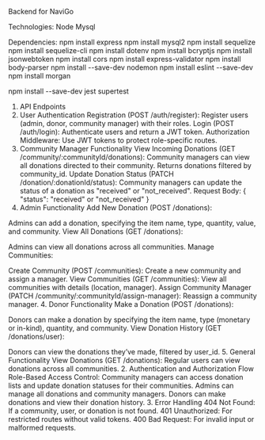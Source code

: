 Backend for NaviGo

Technologies:
Node
Mysql

Dependencies:
npm install express
npm install mysql2
npm install sequelize
npm install sequelize-cli
npm install dotenv
npm install bcryptjs
npm install jsonwebtoken
npm install cors
npm install express-validator
npm install body-parser
npm install --save-dev nodemon
npm install eslint --save-dev
npm install morgan

npm install --save-dev jest supertest


1. API Endpoints
1. User Authentication
Registration (POST /auth/register): Register users (admin, donor, community manager) with their roles.
Login (POST /auth/login): Authenticate users and return a JWT token.
Authorization Middleware: Use JWT tokens to protect role-specific routes.
2. Community Manager Functionality
View Incoming Donations (GET /community/:communityId/donations):
Community managers can view all donations directed to their community.
Returns donations filtered by community_id.
Update Donation Status (PATCH /donation/:donationId/status):
Community managers can update the status of a donation as "received" or "not_received".
Request Body: { "status": "received" or "not_received" }
3. Admin Functionality
Add New Donation (POST /donations):

Admins can add a donation, specifying the item name, type, quantity, value, and community.
View All Donations (GET /donations):

Admins can view all donations across all communities.
Manage Communities:

Create Community (POST /communities): Create a new community and assign a manager.
View Communities (GET /communities): View all communities with details (location, manager).
Assign Community Manager (PATCH /community/:communityId/assign-manager): Reassign a community manager.
4. Donor Functionality
Make a Donation (POST /donations):

Donors can make a donation by specifying the item name, type (monetary or in-kind), quantity, and community.
View Donation History (GET /donations/user):

Donors can view the donations they’ve made, filtered by user_id.
5. General Functionality
View Donations (GET /donations):
Regular users can view donations across all communities.
2. Authentication and Authorization Flow
Role-Based Access Control:
Community managers can access donation lists and update donation statuses for their communities.
Admins can manage all donations and community managers.
Donors can make donations and view their donation history.
3. Error Handling
404 Not Found: If a community, user, or donation is not found.
401 Unauthorized: For restricted routes without valid tokens.
400 Bad Request: For invalid input or malformed requests.